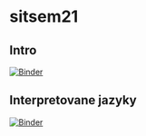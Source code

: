 # sitsem21
## Intro
[![Binder](https://binderhub.cloud.e-infra.cz/badge_logo.svg)](https://binderhub.cloud.e-infra.cz/v2/gh/ljocha/sitsem21/HEAD?filepath=intro.ipynb)

## Interpretovane jazyky
[![Binder](https://binderhub.cloud.e-infra.cz/badge_logo.svg)](https://binderhub.cloud.e-infra.cz/v2/gh/ljocha/sitsem21/HEAD?filepath=interpret.ipynb)
